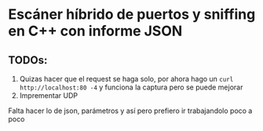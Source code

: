 # Escáner híbrido de puertos y sniffing en C++ con informe JSON

## TODOs:

1. Quizas hacer que el request se haga solo, por ahora hago un `curl http://localhost:80 -4` y funciona la captura pero se puede mejorar
2. Imprementar UDP

Falta hacer lo de json, parámetros y así pero prefiero ir trabajandolo poco a poco
